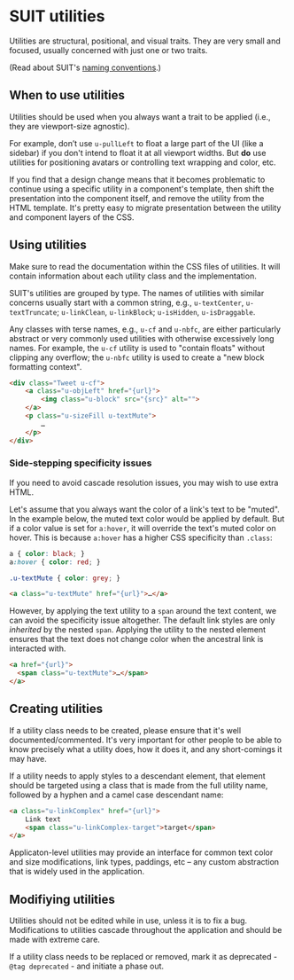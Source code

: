 # SUIT utilities

Utilities are structural, positional, and visual traits. They are very small
and focused, usually concerned with just one or two traits.

(Read about SUIT's [naming conventions](naming-conventions.md).)


## When to use utilities

Utilities should be used when you always want a trait to be applied (i.e., they
are viewport-size agnostic).

For example, don’t use `u-pullLeft` to float a large part of the UI (like a
sidebar) if you don't intend to float it at all viewport widths. But **do** use
utilities for positioning avatars or controlling text wrapping and color,
etc.

If you find that a design change means that it becomes problematic to continue
using a specific utility in a component's template, then shift the presentation
into the component itself, and remove the utility from the HTML template. It's
pretty easy to migrate presentation between the utility and component layers of
the CSS.


## Using utilities

Make sure to read the documentation within the CSS files of utilities. It will
contain information about each utility class and the implementation.

SUIT's utilities are grouped by type. The names of utilities with similar
concerns usually start with a common string, e.g., `u-textCenter`,
`u-textTruncate`; `u-linkClean`, `u-linkBlock`; `u-isHidden`,
`u-isDraggable`.

Any classes with terse names, e.g., `u-cf` and `u-nbfc`, are either
particularly abstract or very commonly used utilities with otherwise
excessively long names.  For example, the `u-cf` utility is used to "contain
floats" without clipping any overflow; the `u-nbfc` utility is used to create a
"new block formatting context".

```html
<div class="Tweet u-cf">
    <a class="u-objLeft" href="{url}">
        <img class="u-block" src="{src}" alt="">
    </a>
    <p class="u-sizeFill u-textMute">
        …
    </p>
</div>
```

### Side-stepping specificity issues

If you need to avoid cascade resolution issues, you may wish to use extra
HTML.

Let's assume that you always want the color of a link's text to be "muted". In
the example below, the muted text color would be applied by default. But if a
color value is set for `a:hover`, it will override the text's muted color on
hover. This is because `a:hover` has a higher CSS specificity than `.class`:

```css
a { color: black; }
a:hover { color: red; }

.u-textMute { color: grey; }
```

```html
<a class="u-textMute" href="{url}">…</a>
```

However, by applying the text utility to a `span` around the text content, we
can avoid the specificity issue altogether. The default link styles are only
_inherited_ by the nested `span`. Applying the utility to the nested element
ensures that the text does not change color when the ancestral link is
interacted with.

```html
<a href="{url}">
  <span class="u-textMute">…</span>
</a>
```


## Creating utilities

If a utility class needs to be created, please ensure that it's well
documented/commented. It's very important for other people to be able to know
precisely what a utility does, how it does it, and any short-comings it may
have.

If a utility needs to apply styles to a descendant element, that element should
be targeted using a class that is made from the full utility name, followed by
a hyphen and a camel case descendant name:

```html
<a class="u-linkComplex" href="{url}">
    Link text
    <span class="u-linkComplex-target">target</span>
</a>
```

Applicaton-level utilities may provide an interface for common text color and
size modifications, link types, paddings, etc – any custom abstraction that is
widely used in the application.


## Modifiying utilities

Utilities should not be edited while in use, unless it is to fix a bug.
Modifications to utilities cascade throughout the application and should be
made with extreme care.

If a utility class needs to be replaced or removed, mark it as deprecated -
`@tag deprecated` - and initiate a phase out.
